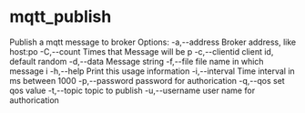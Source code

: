 # mqtt_publish

Publish a mqtt message to broker
Options:
 -a,--address <arg>    Broker address, like host:po
 -C,--count <arg>      Times that Message will be p
 -c,--clientid <arg>   client id, default random
 -d,--data <arg>       Message string
 -f,--file <arg>       file name in which message i
 -h,--help             Print this usage information
 -i,--interval <arg>   Time interval in ms between 1000
 -p,--password <arg>   password for authorication
 -q,--qos <arg>        set qos value
 -t,--topic <arg>      topic to publish
 -u,--username <arg>   user name for authorication